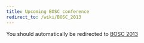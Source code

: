 ```yaml
---
title: Upcoming BOSC conference
redirect_to: /wiki/BOSC_2013
---
```


You should automatically be redirected to [BOSC 2013](/wiki/BOSC_2013)

